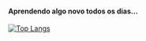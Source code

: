 #### Aprendendo algo novo todos os dias...
[![Top Langs](https://github-readme-stats.vercel.app/api/top-langs/?username=marconiryan&layout=compact&theme=dark)](https://github.com/anuraghazra/github-readme-stats)
